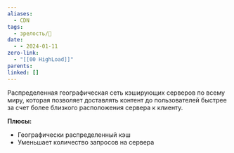 ```yaml
---
aliases:
  - CDN
tags:
  - зрелость/🌱
date:
  - - 2024-01-11
zero-link:
  - "[[00 HighLoad]]"
parents: 
linked: []
---
```

Распределенная географическая сеть кэширующих серверов по всему миру, которая позволяет доставлять контент до пользователей быстрее за счет более близкого расположения сервера к клиенту.

**Плюсы:**
- Географически распределенный кэш
- Уменьшает количество запросов на сервера